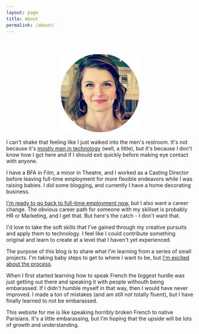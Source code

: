 ```yaml
---
layout: page
title: About
permalink: /about/
---
```

<img src='/assets/article_images/2016-05-02-introduction/AnnieHedgpeth.png' style='display: block; margin-left: auto; margin-right: auto; padding-top: 40px' />

I can't shake that feeling like I just walked into the men's restroom. It's not because it's [mostly men in technology](http://martinfowler.com/articles/born-for-it.html) (well, a little), but it's because I don't know how I got here and if I should exit quickly before making eye contact with anyone. 

I have a BFA in Film, a minor in Theatre, and I worked as a Casting Director before leaving full-time employment for more flexible endeavors while I was raising babies. I did some blogging, and currently I have a home decorating business. 

[I'm ready to go back to full-time employment now](http://leanin.org/book/), but I also want a career change. The obvious career path for someone with my skillset is probably HR or Marketing, and I get that. But here's the catch - I don't want that. 

I'd love to take the soft skills that I've gained through my creative pursuits and apply them to technology. I feel like I could contribute something original and learn to create at a level that I haven't yet experienced.

The purpose of this blog is to share what I'm learning from a series of small projects. I'm taking baby steps to get to where I want to be, but [I'm excited about the process](https://youtu.be/C13JC_YP2Q8). 

When I first started learning how to speak French the biggest hurdle was just getting out there and speaking it with people withouth being embarassed. If I didn't humble myself in that way, then I would have never improved. I made a ton of mistakes (and am still not totally fluent), but I have finally learned to not be embarassed. 

This website for me is like speaking horribly broken French to native Parisians. It's a little embarassing, but I'm hoping that the upside will be lots of growth and understanding.    
